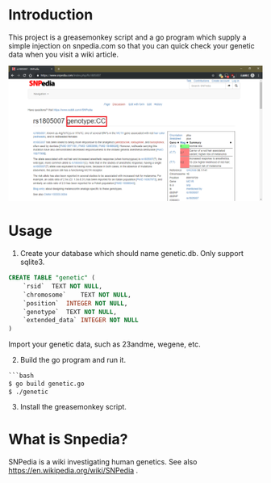 # Introduction
This project is a greasemonkey script and a go program which supply a simple injection on snpedia.com so that you can quick check your
genetic data when you visit a wiki article.

![injection](https://github.com/maxco2/Inject-Snpedia/blob/master/img/injection.png)

# Usage
1. Create your database which should name genetic.db. Only support sqlite3.

```sql
CREATE TABLE "genetic" (
	`rsid`	TEXT NOT NULL,
	`chromosome`	TEXT NOT NULL,
	`position`	INTEGER NOT NULL,
	`genotype`	TEXT NOT NULL,
	`extended_data`	INTEGER NOT NULL
)
```
Import your genetic data, such as 23andme, wegene, etc.

2. Build the go program and run it.
```
```bash
$ go build genetic.go
$ ./genetic
```
3. Install the greasemonkey script.

# What is Snpedia?
SNPedia is a wiki investigating human genetics. See also https://en.wikipedia.org/wiki/SNPedia .
